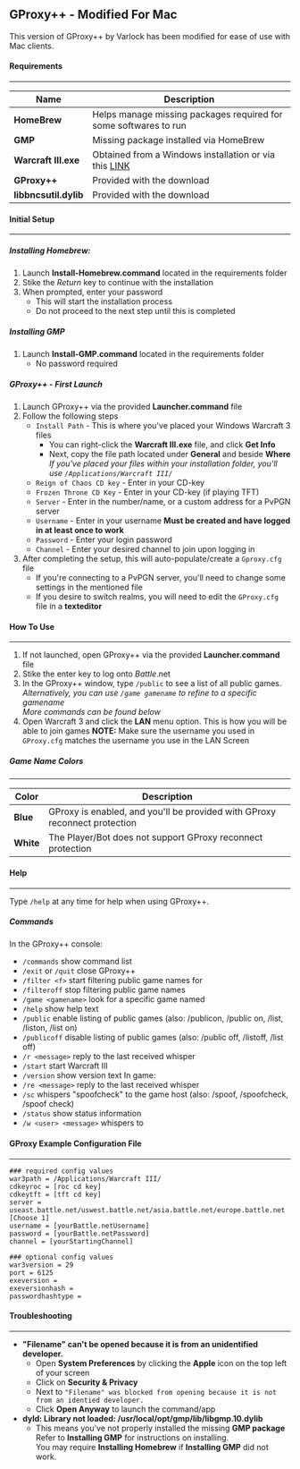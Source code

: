 ## GProxy++ - Modified For Mac
 This version of GProxy++ by Varlock has been modified for ease of use with Mac clients.
 #### Requirements
---
| Name | Description |
|--|--|
| **HomeBrew** | Helps manage missing packages required for some softwares to run |
|**GMP**|Missing package installed via HomeBrew|
|**Warcraft III.exe** |Obtained from a Windows installation or via this [LINK](https://drive.google.com/open?id=1RFuBbhRV_nHxvIAAvEstXUw4iW2unPdd)|
| **GProxy++** | Provided with the download |
| **libbncsutil.dylib** | Provided with the download |
 #### Initial Setup
---
##### Installing Homebrew:
1. Launch **Install-Homebrew.command** located in the requirements folder
2. Stike the *Return* key to continue with the installation
3. When prompted, enter your password
   - This will  start the installation process
   - Do not proceed to the next step until this is completed

 ##### Installing GMP
1. Launch **Install-GMP.command** located in the requirements folder
   - No password required
 ##### GProxy++ - First Launch
1. Launch GProxy++ via the provided **Launcher.command** file
2. Follow the following steps
   - `Install Path` - This is where you've placed your Windows Warcraft 3 files
      - You can right-click the **Warcraft III.exe** file, and click **Get Info**
      - Next, copy the file path located under **General** and beside **Where**\
   *If you've placed your files within your installation folder, you'll use `/Applications/Warcraft III/`*
   - `Reign of Chaos CD key` - Enter in your CD-key
   - `Frozen Throne CD Key` - Enter in your CD-key (if playing TFT)
   - `Server` - Enter in the number/name, or a custom address for a PvPGN server
   - `Username` - Enter in your username **Must be created and have logged in at least once to work**
   - `Password` - Enter your login password
   - `Channel` - Enter your desired channel to join upon logging in
3. After completing the setup, this will auto-populate/create a `Gproxy.cfg` file
   -  If you're connecting to a PvPGN server, you'll need to change some settings in the mentioned file
   - If you desire to switch realms, you will need to edit the `GProxy.cfg` file in a **texteditor**
 
 #### How To Use
---
1. If not launched, open GProxy++ via the provided **Launcher.command** file
2. Stike the enter key to log onto *Battle*.net
3. In the GProxy++ window, type `/public` to see a list of all public games.\
 *Alternatively, you can use `/game gamename` to refine to a specific gamename*\
 *More commands can be found below*
 4. Open Warcraft 3 and click the **LAN** menu option. This is how you will be able to join games
 **NOTE:** Make sure the username you used in `GProxy.cfg` matches the username you use in the LAN Screen
 ##### Game Name Colors
---
| Color | Description |
| -- |--|
| **Blue** | GProxy is enabled, and you'll be provided with GProxy reconnect protection|
| **White** | The Player/Bot does not support GProxy reconnect protection |
 #### Help
---
Type `/help` at any time for help when using GProxy++.
 ##### Commands
 In the GProxy++ console:
- `/commands`  show command list
- `/exit` or `/quit`  close GProxy++
- `/filter <f>` start filtering public game names for <f>
- `/filteroff`  stop filtering public game names
- `/game <gamename>`  look for a specific game named <gamename>
- `/help`  show help text
- `/public`  enable listing of public games (also: /publicon, /public on, /list, /liston, /list on)
- `/publicoff`  disable listing of public games (also: /public off, /listoff, /list off)
- `/r <message>`  reply to the last received whisper
- `/start`  start Warcraft III
- `/version`  show version text
 In game:
 - `/re <message>`  reply to the last received whisper
- `/sc`  whispers "spoofcheck" to the game host (also: /spoof, /spoofcheck, /spoof check)
- `/status`  show status information
- `/w <user> <message>`  whispers <message> to <user>
 #### GProxy Example Configuration File
---
```
### required config values
war3path = /Applications/Warcraft III/
cdkeyroc = [roc cd key]
cdkeytft = [tft cd key]
server = useast.battle.net/uswest.battle.net/asia.battle.net/europe.battle.net [Choose 1]
username = [yourBattle.netUsername]
password = [yourBattle.netPassword]
channel = [yourStartingChannel]

### optional config values
war3version = 29
port = 6125
exeversion =
exeversionhash =
passwordhashtype =
```
 #### Troubleshooting
---
- **"Filename" can't be opened because it is from an unidentified developer.**
   - Open **System Preferences** by clicking the **Apple** icon on the top left of your screen
   - Click on **Security & Privacy**
   - Next to `"Filename" was blocked from opening because it is not from an identied developer.`
   - Click **Open Anyway** to launch the command/app
- **dyld: Library not loaded: /usr/local/opt/gmp/lib/libgmp.10.dylib**
   - This means you've not properly installed the missing **GMP package**\
 Refer to **Installing GMP** for instructions on installing.\
 You may require **Installing Homebrew** if **Installing GMP** did not work.